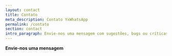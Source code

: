 ```yaml
---
layout: contact
title: Contato
meta_description: Contato YxWhatsApp
permalink: /contato
section: contact
intro_paragraph: Envie-nos uma mensagem com sugestões, bugs ou críticas construtivas 😀
---
```

**Envie-nos uma mensagem**
